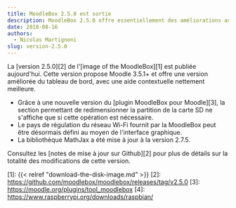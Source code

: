 ```yaml
---
title: MoodleBox 2.5.0 est sortie
description: MoodleBox 2.5.0 offre essentiellement des améliorations au tableau de bord de la MoodleBox, notamment une aide contextuelle nettement meilleure.
date: 2018-08-16
authors:
  - Nicolas Martignoni
slug: version-2.5.0
---
```


La [version 2.5.0][2] de l'[image of the MoodleBox][1] est publiée aujourd'hui. Cette version propose Moodle 3.5.1+ et offre une version améliorée du tableau de bord, avec une aide contextuelle nettement meilleure.

  - Grâce à une nouvelle version du [plugin MoodleBox pour Moodle][3], la section permettant de redimensionner la partition de la carte SD ne s'affiche que si cette opération est nécessaire.
  - Le pays de régulation du réseau Wi-Fi fournit par la MoodleBox peut être désormais défini au moyen de l'interface graphique.
  - La bibliothèque MathJax a été mise à jour à la version 2.7.5.

Consultez les [notes de mise à jour sur Github][2] pour plus de détails sur la totalité des modifications de cette version.

 [1]: {{< relref "download-the-disk-image.md" >}}
 [2]: https://github.com/moodlebox/moodlebox/releases/tag/v2.5.0
 [3]: https://moodle.org/plugins/tool_moodlebox
 [4]: https://www.raspberrypi.org/downloads/raspbian/
